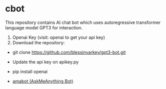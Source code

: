 # cbot

This repository contains AI chat bot which uses autoregressive transformer language model GPT3 for interaction. 

1. Openai Key (visit: openai to get your api key)
2. Download the repository:
-   git clone https://github.com/blessinvarkey/gpt3-bot.git
-   Update the api key on apikey.py
- pip install openai

- [amabot (AskMeAnything Bot)](https://github.com/blessinvarkey/gpt3-bot/tree/main/amabot)


